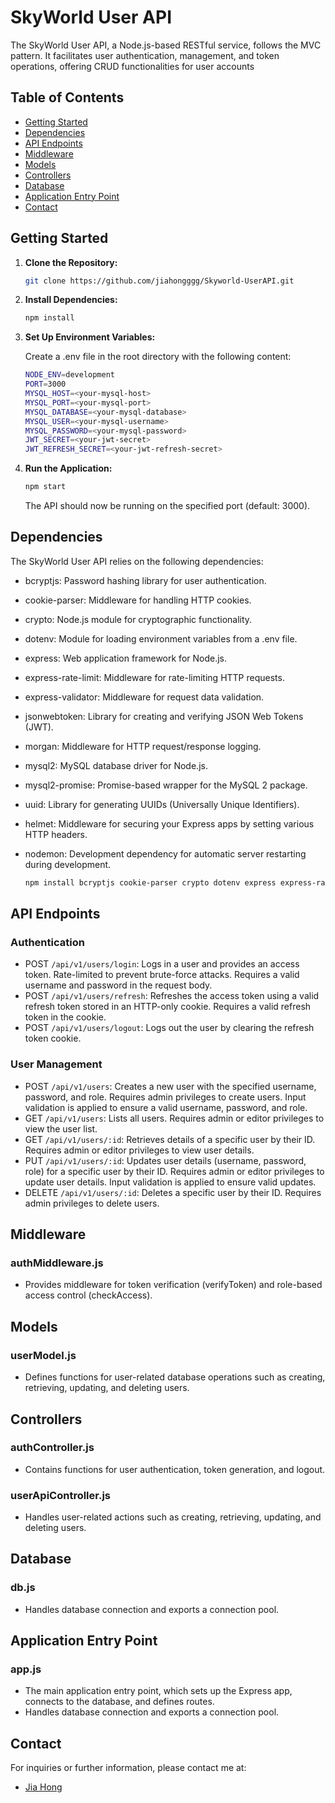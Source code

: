# SkyWorld User API

The SkyWorld User API, a Node.js-based RESTful service, follows the MVC pattern. It facilitates user authentication, management, and token operations, offering CRUD functionalities for user accounts

## Table of Contents

- [Getting Started](#getting-started)
- [Dependencies](#Dependencies)
- [API Endpoints](#api-endpoints)
- [Middleware](#middleware)
- [Models](#models)
- [Controllers](#controllers)
- [Database](#database)
- [Application Entry Point](#application-entry-point)
- [Contact](#contact)

## Getting Started

1. **Clone the Repository:**

   ```bash
   git clone https://github.com/jiahongggg/Skyworld-UserAPI.git
    ```

2. **Install Dependencies:**

    ```bash
    npm install
    ```

3. **Set Up Environment Variables:**

    Create a .env file in the root directory with the following content:

    ```bash
    NODE_ENV=development
    PORT=3000
    MYSQL_HOST=<your-mysql-host>
    MYSQL_PORT=<your-mysql-port>
    MYSQL_DATABASE=<your-mysql-database>
    MYSQL_USER=<your-mysql-username>
    MYSQL_PASSWORD=<your-mysql-password>
    JWT_SECRET=<your-jwt-secret>
    JWT_REFRESH_SECRET=<your-jwt-refresh-secret>
    ```

4. **Run the Application:**

    ```bash
    npm start
    ```

    The API should now be running on the specified port (default: 3000).

## Dependencies

The SkyWorld User API relies on the following dependencies:

- bcryptjs: Password hashing library for user authentication.
- cookie-parser: Middleware for handling HTTP cookies.
- crypto: Node.js module for cryptographic functionality.
- dotenv: Module for loading environment variables from a .env file.
- express: Web application framework for Node.js.
- express-rate-limit: Middleware for rate-limiting HTTP requests.
- express-validator: Middleware for request data validation.
- jsonwebtoken: Library for creating and verifying JSON Web Tokens (JWT).
- morgan: Middleware for HTTP request/response logging.
- mysql2: MySQL database driver for Node.js.
- mysql2-promise: Promise-based wrapper for the MySQL 2 package.
- uuid: Library for generating UUIDs (Universally Unique Identifiers).
- helmet: Middleware for securing your Express apps by setting various HTTP headers.
- nodemon: Development dependency for automatic server restarting during development.

    ```bash
    npm install bcryptjs cookie-parser crypto dotenv express express-rate-limit express-validator jsonwebtoken mysql2 mysql2-promise uuid nodemon helmet morgan --save
    ```

## API Endpoints

### Authentication

- POST `/api/v1/users/login`: Logs in a user and provides an access token.
Rate-limited to prevent brute-force attacks.
Requires a valid username and password in the request body.
- POST `/api/v1/users/refresh`: Refreshes the access token using a valid refresh token stored in an HTTP-only cookie.
Requires a valid refresh token in the cookie.
- POST `/api/v1/users/logout`: Logs out the user by clearing the refresh token cookie.

### User Management
- POST `/api/v1/users`: Creates a new user with the specified username, password, and role.
Requires admin privileges to create users. Input validation is applied to ensure a valid username, password, and role.
- GET `/api/v1/users`: Lists all users. Requires admin or editor privileges to view the user list.
- GET `/api/v1/users/:id`: Retrieves details of a specific user by their ID. Requires admin or editor privileges to view user details.
- PUT `/api/v1/users/:id`: Updates user details (username, password, role) for a specific user by their ID. Requires admin or editor privileges to update user details. Input validation is applied to ensure valid updates.
- DELETE `/api/v1/users/:id`: Deletes a specific user by their ID. Requires admin privileges to delete users.

## Middleware

### authMiddleware.js

- Provides middleware for token verification (verifyToken) and role-based access control (checkAccess).

## Models

### userModel.js
- Defines functions for user-related database operations such as creating, retrieving, updating, and deleting users.

## Controllers

### authController.js
- Contains functions for user authentication, token generation, and logout.

### userApiController.js
- Handles user-related actions such as creating, retrieving, updating, and deleting users.

## Database

### db.js
- Handles database connection and exports a connection pool.

## Application Entry Point

### app.js
- The main application entry point, which sets up the Express app, connects to the database, and defines routes.
- Handles database connection and exports a connection pool.

## Contact

For inquiries or further information, please contact me at:

- [Jia Hong](jiahong.sim01@gmail.com)





